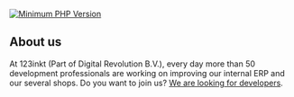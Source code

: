 [![Minimum PHP Version](https://img.shields.io/badge/php-%3E%3D%208.1-8892BF)](https://php.net/)

## About us

At 123inkt (Part of Digital Revolution B.V.), every day more than 50 development professionals are working on improving our internal ERP
and our several shops. Do you want to join us? [We are looking for developers](https://www.werkenbij123inkt.nl/zoek-op-afdeling/it).
